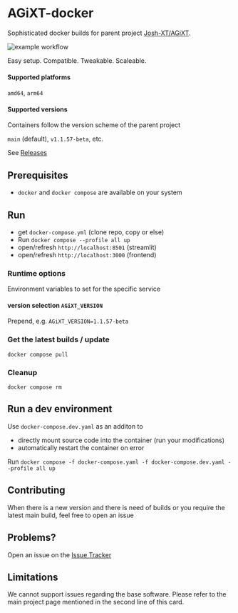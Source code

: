 # AGiXT-docker

Sophisticated docker builds for parent project [Josh-XT/AGiXT](https://github.com/Josh-XT/AGiXT). 

![example workflow](https://github.com/localagi/AGiXT-docker/actions/workflows/publish-docker.yml/badge.svg?branch=main)

Easy setup. Compatible. Tweakable. Scaleable.

#### Supported platforms
`amd64`, `arm64`

#### Supported versions
Containers follow the version scheme of the parent project

`main` (default), `v1.1.57-beta`, etc.

See [Releases](../../releases)

## Prerequisites

* `docker` and `docker compose` are available on your system

## Run

* get `docker-compose.yml` (clone repo, copy or else) 
* Run `docker compose --profile all up`
* open/refresh `http://localhost:8501` (streamlit)
* open/refresh `http://localhost:3000` (frontend)

### Runtime options
Environment variables to set for the specific service

#### version selection `AGiXT_VERSION`
Prepend, e.g. `AGiXT_VERSION=1.1.57-beta`

### Get the latest builds / update
`docker compose pull`

### Cleanup
`docker compose rm`

## Run a dev environment

Use `docker-compose.dev.yaml` as an additon to 
* directly mount source code into the container (run your modifications)
* automatically restart the container on error


Run `docker compose -f docker-compose.yaml -f docker-compose.dev.yaml --profile all up`

## Contributing

When there is a new version and there is need of builds or you require the latest main build, feel free to open an issue

## Problems?

Open an issue on the [Issue Tracker](../../issues)

## Limitations
We cannot support issues regarding the base software. Please refer to the main project page mentioned in the second line of this card.

